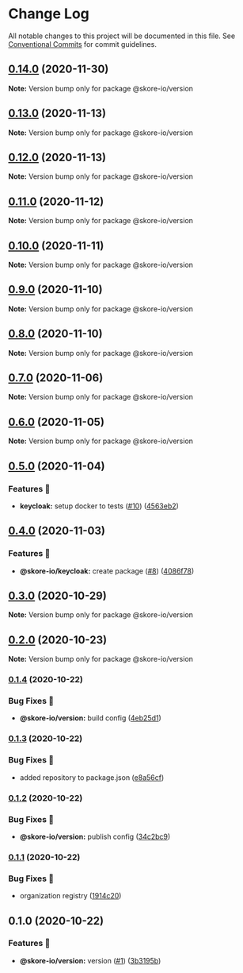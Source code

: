 # Change Log

All notable changes to this project will be documented in this file.
See [Conventional Commits](https://conventionalcommits.org) for commit guidelines.

## [0.14.0](https://github.com/skore-io/nestjs-extensions/compare/v0.13.2...v0.14.0) (2020-11-30)

**Note:** Version bump only for package @skore-io/version





## [0.13.0](https://github.com/skore-io/nestjs-extensions/compare/v0.12.0...v0.13.0) (2020-11-13)

**Note:** Version bump only for package @skore-io/version





## [0.12.0](https://github.com/skore-io/nestjs-extensions/compare/v0.11.0...v0.12.0) (2020-11-13)

**Note:** Version bump only for package @skore-io/version





## [0.11.0](https://github.com/skore-io/nestjs-extensions/compare/v0.10.0...v0.11.0) (2020-11-12)

**Note:** Version bump only for package @skore-io/version





## [0.10.0](https://github.com/skore-io/nestjs-extensions/compare/v0.9.0...v0.10.0) (2020-11-11)

**Note:** Version bump only for package @skore-io/version





## [0.9.0](https://github.com/skore-io/nestjs-extensions/compare/v0.8.0...v0.9.0) (2020-11-10)

**Note:** Version bump only for package @skore-io/version





## [0.8.0](https://github.com/skore-io/nestjs-extensions/compare/v0.7.0...v0.8.0) (2020-11-10)

**Note:** Version bump only for package @skore-io/version





## [0.7.0](https://github.com/skore-io/nestjs-extensions/compare/v0.6.0...v0.7.0) (2020-11-06)

**Note:** Version bump only for package @skore-io/version





## [0.6.0](https://github.com/skore-io/nestjs-extensions/compare/v0.5.0...v0.6.0) (2020-11-05)

**Note:** Version bump only for package @skore-io/version





## [0.5.0](https://github.com/skore-io/nestjs-extensions/compare/v0.4.3...v0.5.0) (2020-11-04)


### Features 🚀

* **keycloak:** setup docker to tests ([#10](https://github.com/skore-io/nestjs-extensions/issues/10)) ([4563eb2](https://github.com/skore-io/nestjs-extensions/commit/4563eb2ce96ac9bba17ee0ca46e9888328d3d138))



## [0.4.0](https://github.com/skore-io/nestjs-extensions/compare/v0.3.1...v0.4.0) (2020-11-03)


### Features 🚀

* **@skore-io/keycloak:** create package ([#8](https://github.com/skore-io/nestjs-extensions/issues/8)) ([4086f78](https://github.com/skore-io/nestjs-extensions/commit/4086f781437ef6cd0a8fd06ddd46fbcfaf64c500))



## [0.3.0](https://github.com/skore-io/nestjs-extensions/compare/v0.2.1...v0.3.0) (2020-10-29)

**Note:** Version bump only for package @skore-io/version





## [0.2.0](https://github.com/skore-io/nestjs-extensions/compare/v0.1.4...v0.2.0) (2020-10-23)

**Note:** Version bump only for package @skore-io/version





### [0.1.4](https://github.com/skore-io/nestjs-extensions/compare/v0.1.3...v0.1.4) (2020-10-22)


### Bug Fixes 🐛

* **@skore-io/version:** build config ([4eb25d1](https://github.com/skore-io/nestjs-extensions/commit/4eb25d1f03d3cc528e45e607327beecee736a2fb))



### [0.1.3](https://github.com/skore-io/nestjs-extensions/compare/v0.1.2...v0.1.3) (2020-10-22)


### Bug Fixes 🐛

* added repository to package.json ([e8a56cf](https://github.com/skore-io/nestjs-extensions/commit/e8a56cfab40394c5df6427172132838f2e3d188e))



### [0.1.2](https://github.com/skore-io/nestjs-extensions/compare/v0.1.1...v0.1.2) (2020-10-22)


### Bug Fixes 🐛

* **@skore-io/version:** publish config ([34c2bc9](https://github.com/skore-io/nestjs-extensions/commit/34c2bc95cdc8ab22b51ae3721acca88ef2a6b6bd))



### [0.1.1](https://github.com/skore-io/nestjs-extensions/compare/v0.1.0...v0.1.1) (2020-10-22)


### Bug Fixes 🐛

* organization registry ([1914c20](https://github.com/skore-io/nestjs-extensions/commit/1914c20bae3cb3a09ee90164a329a782abd80482))



## 0.1.0 (2020-10-22)


### Features 🚀

* **@skore-io/version:** version ([#1](https://github.com/skore-io/nestjs-extensions/issues/1)) ([3b3195b](https://github.com/skore-io/nestjs-extensions/commit/3b3195b460325d06bbcc69a341fa33ea7fcaf07e))
